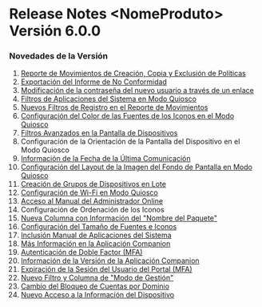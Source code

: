 # Release Notes \<NomeProduto> Versión 6.0.0

### Novedades de la Versión

1. [Reporte de Movimientos de Creación, Copia y Exclusión de Políticas](reporte-de-movimientos-de-creacion-copia-y-exclusion-de-politicas.md)
2. [Exportación del Informe de No Conformidad](exportacion-del-informe-de-no-conformidad.md)
3. [Modificación de la contraseña del nuevo usuario a través de un enlace](modificacion-de-la-contrasena-del-nuevo-usuario-a-traves-de-un-enlace.md)
4. [Filtros de Aplicaciones del Sistema en Modo Quiosco](filtros-de-aplicaciones-del-sistema-en-modo-quiosco.md)
5. [Nuevos Filtros de Registro en el Reporte de Movimientos](nuevos-filtros-de-registro-en-el-reporte-de-movimientos.md)
6. [Configuración del Color de las Fuentes de los Iconos en el Modo Quiosco](configuracion-del-color-de-las-fuentes-de-los-iconos-en-el-modo-quiosco.md)
7. [Filtros Avanzados en la Pantalla de Dispositivos](filtros-avanzados-en-la-pantalla-de-dispositivos.md)
8. Configuración de la Orientación de la Pantalla del Dispositivo en el Modo Quiosco
9. [Información de la Fecha de la Última Comunicación](informacion-de-la-fecha-de-la-ultima-comunicacion.md)
10. [Configuración del Layout de la Imagen del Fondo de Pantalla en Modo Quiosco](configuracion-del-layout-de-la-imagen-del-fondo-de-pantalla-en-modo-quiosco.md)
11. [Creación de Grupos de Dispositivos en Lote](creacion-de-grupos-de-dispositivos-en-lote.md)
12. [Configuración de Wi-Fi en Modo Quiosco](configuracion-de-wi-fi-en-modo-quiosco.md)
13. [Acceso al Manual del Administrador Online](acceso-al-manual-del-administrador-online.md)
14. Configuración de Ordenación de los Iconos
15. [Nueva Columna con Información del "Nombre del Paquete"](nueva-columna-con-informacion-del-nombre-del-paquete.md)
16. [Configuración del Tamaño de Fuentes e Iconos](configuracion-del-tamano-de-fuentes-e-iconos.md)
17. &#x20;[Inclusión Manual de Aplicaciones del Sistema](inclusion-manual-de-aplicaciones-del-sistema.md)
18. [Más Información en la Aplicación Companion](mas-informacion-en-la-aplicacion-companion.md)
19. [Autenticación de Doble Factor (MFA)](autenticacion-de-doble-factor-mfa.md)
20. [Información de la Versión de la Aplicación Companion](informacion-de-la-version-de-la-aplicacion-companion.md)
21. [Expiración de la Sesión del Usuario del Portal (MFA)](expiracion-de-la-sesion-del-usuario-del-portal-mfa.md)
22. &#x20;[Nuevo Filtro y Columna de "Modo de Gestión"](nuevo-filtro-y-columna-de-modo-de-gestion.md)
23. [Cambio del Bloqueo de Cuentas por Dominio](cambio-del-bloqueo-de-cuentas-por-dominio.md)
24. &#x20;[Nuevo Acceso a la Información del Dispositivo](nuevo-acceso-a-la-informacion-del-dispositivo.md)

